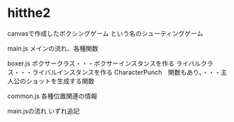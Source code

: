 # hitthe2
canvasで作成したボクシングゲーム という名のシューティングゲーム

main.js
メインの流れ、各種関数

boxer.js
ボクサークラス・・・ボクサーインスタンスを作る
ライバルクラス・・・ライバルインスタンスを作る
CharacterPunch　関数もあり。・・・主人公のショットを生成する関数

common.js
各種位置関連の情報


main.jsの流れ
いずれ追記
